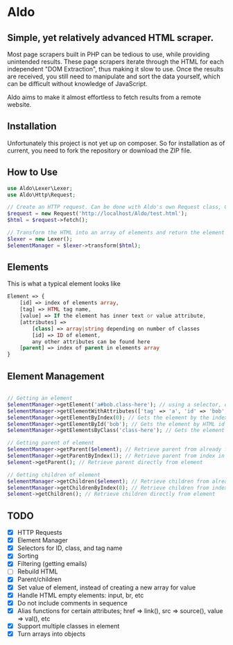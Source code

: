 # Aldo

Simple, yet relatively advanced HTML scraper.
---
Most page scrapers built in PHP can be tedious to use, while providing unintended results. These page scrapers iterate through the HTML
for each independent "DOM Extraction", thus making it slow to use. Once the results are received, you still need to manipulate and sort the data yourself, which can be difficult without knowledge of JavaScript.

Aldo aims to make it almost effortless to fetch results from a remote website.

## Installation
Unfortunately this project is not yet up on composer. So for installation as of current, you need to fork the repository or download the ZIP file.

## How to Use
```php
use Aldo\Lexer\Lexer;
use Aldo\Http\Request;

// Create an HTTP request. Can be done with Aldo's own Request class, Guzzle, or your own library
$request = new Request('http://localhost/Aldo/test.html');
$html = $request->fetch();

// Transform the HTML into an array of elements and return the element manager
$lexer = new Lexer();
$elementManager = $lexer->transform($html);
```

## Elements
This is what a typical element looks like
```php
Element => {
    [id] => index of elements array,
    [tag] => HTML tag name,
    [value] => If the element has inner text or value attribute,
    [attributes] =>
        [class] => array|string depending on number of classes
        [id] => ID of element,
        any other attributes can be found here
    [parent] => index of parent in elements array
}
```

## Element Management
```php

// Getting an element
$elementManager->getElement('a#bob.class-here'); // using a selector, only supports tag name, id and class
$elementManager->getElementWithAttributes(['tag' => 'a', 'id' => 'bob', 'class' => ['class-here']]); // class can also be a string if it is one class
$elementManager->getElementByIndex(0); // Gets the element by the index in the elements array. Both the opening and close tag count as 2 elements
$elementManager->getElementById('bob'); // Gets the element by HTML id
$elementManager->getElementsByClass('class-here'); // Gets the element using classes, can be either string or array

// Getting parent of element
$elementManager->getParent($element); // Retrieve parent from already fetched element
$elementManager->getParentByIndex(1); // Retrieve parent from index in the elements array. In this case the parent would be <html>
$element->getParent(); // Retrieve parent directly from element

// Getting children of element
$elementManager->getChildren($element); // Retrieve children from already fetched element
$elementManager->getChildrenByIndex(0); // Retrieve children from index in the elements array. This would return everything inside <html>
$element->getChildren(); // Retrieve children directly from element
```

## TODO
* [x] HTTP Requests
* [x] Element Manager
* [x] Selectors for ID, class, and tag name
* [x] Sorting
* [x] Filtering (getting emails)
* [ ] Rebuild HTML
* [x] Parent/children
* [x] Set value of element, instead of creating a new array for value
* [x] Handle HTML empty elements: input, br, etc
* [x] Do not include comments in sequence
* [x] Alias functions for certain attributes; href => link(), src => source(), value => val(), etc
* [x] Support multiple classes in element
* [x] Turn arrays into objects
